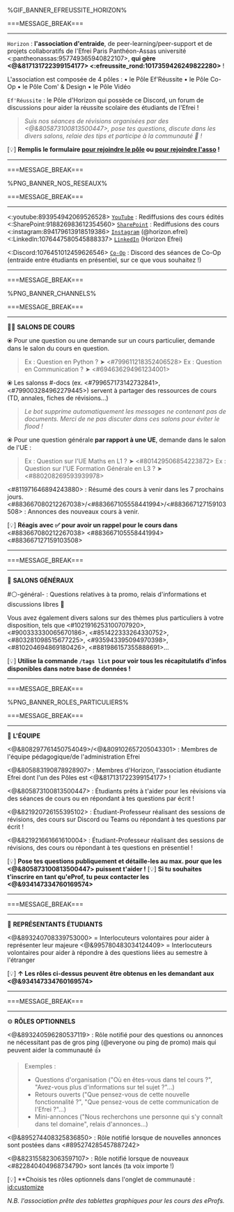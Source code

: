 %GIF_BANNER_EFREUSSITE_HORIZON%

===MESSAGE_BREAK===

** **
`Horizon` : **l'association d'entraide**, de peer-learning/peer-support et de projets collaboratifs de l'Efrei Paris Panthéon-Assas université <:pantheonassas:957749365940822107>, **qui gère <@&817131722399154177> <:efreussite_rond:1017359426249822280>** !

L'association est composée de 4 pôles :
  • le Pôle Ef'Réussite
  • le Pôle Co-Op
  • le Pôle Com' & Design
  • le Pôle Vidéo

`Ef'Réussite` : le Pôle d'Horizon qui possède ce Discord, un forum de discussions pour aider la réussite scolaire des étudiants de l'Efrei !
> *Suis nos séances de révisions organisées par des <@&805873100813500447>, pose tes questions, discute dans les divers salons, relaie des tips et participe à la communauté :100: !*

[:bulb:]   **Remplis le formulaire [pour rejoindre le pôle](https://bit.ly/EfRéussiteRecrute) ou [pour rejoindre l'asso](https://bit.ly/HorizonRecrute) !**

** **

===MESSAGE_BREAK===

%PNG_BANNER_NOS_RESEAUX%

===MESSAGE_BREAK===

** **
<:youtube:893954942069526528> [`YouTube`](https://bit.ly/HorizonYouTube) : Rediffusions des cours édités
<:SharePoint:918826983612354560> [`SharePoint`](https://bit.ly/EfRéussiteSP) : Rediffusions des cours
<:instagram:894179613918519386> [`Instagram`](https://bit.ly/HorizonInstagram) (@horizon.efrei)
<:LinkedIn:1076447580545888337> [`LinkedIn`](https://bit.ly/LinkedInHorizon) (Horizon Efrei)

<:Discord:1076451012459626546> [`Co-Op`](https://discord.gg/MVmqmkjQzy) : Discord des séances de Co-Op (entraide entre étudiants en présentiel, sur ce que vous souhaitez !)

** **

===MESSAGE_BREAK===

%PNG_BANNER_CHANNELS%

===MESSAGE_BREAK===

** **
:teacher: __**SALONS DE COURS**__

⦿ Pour une question ou une demande sur un cours particulier, demande dans le salon du cours en question.
> Ex : Question en Python ? ➤ <#799611218352406528>
> Ex : Question en Communication ? ➤ <#694636294961234001>

⦿ Les salonss #<module>-docs (ex. <#799657173142732841>, <#799003284962279445>) servent à partager des ressources de cours (TD, annales, fiches de révisions...)
> *Le bot supprime automatiquement les messages ne contenant pas de documents. Merci de ne pas discuter dans ces salons pour éviter le flood !*

⦿ Pour une question générale **par rapport à une UE**, demande dans le salon de l'UE :
> Ex : Question sur l'UE Maths en L1 ? ➤ <#801429506854223872>
> Ex : Question sur l'UE Formation Générale en L3 ? ➤ <#880208269593939978>

<#811971646894243880> : Résumé des cours à venir dans les 7 prochains jours.
<#883667080212267038>/<#883667105558441994>/<#883667127159103508> : Annonces des nouveaux cours à venir.


[:bulb:]   **Réagis avec :white_check_mark: pour avoir un rappel pour le cours dans** <#883667080212267038> <#883667105558441994> <#883667127159103508>

** **

===MESSAGE_BREAK===

** **
:book: __**SALONS GÉNÉRAUX**__

#:white_circle:-général-<promo> : Questions relatives à ta promo, relais d'informations et discussions libres :speech_balloon:

Vous avez également divers salons sur des thèmes plus particuliers à votre disposition, tels que <#1021916253100707920>, <#900333330065670186>, <#851422333264330752>, <#803281098515677225>, <#935943395094970398>, <#810204694869180426>, <#881986157355888691>...

[:bulb:]   **Utilise la commande `/tags list` pour voir tous les récapitulatifs d'infos disponibles dans notre base de données !**

** **

===MESSAGE_BREAK===

%PNG_BANNER_ROLES_PARTICULIERS%

===MESSAGE_BREAK===

** **
:compass: __**L'ÉQUIPE**__

<@&808297761450754049>/<@&809102657205043301> : Membres de l'équipe pédagogique/de l'administration Efrei

<@&805883190878928907> : Membres d'Horizon, l'association étudiante Efrei dont l'un des Pôles est <@&817131722399154177> !

<@&805873100813500447> : Étudiants prêts à t'aider pour les révisions via des séances de cours ou en répondant à tes questions par écrit !

<@&821920726155395102> : Étudiant-Professeur réalisant des sessions de révisions, des cours sur Discord ou Teams ou répondant à tes questions par écrit !

<@&821921661661610004> : Étudiant-Professeur réalisant des sessions de révisions, des cours ou répondant à tes questions en présentiel !

[:bulb:]   **Pose tes questions publiquement et détaille-les au max. pour que les <@&805873100813500447> puissent t'aider !**
[:bulb:]   **Si tu souhaites t'inscrire en tant qu'eProf, tu peux contacter les <@&934147334760169574>**

** **

===MESSAGE_BREAK===

** **
🎩 __**REPRÉSENTANTS ÉTUDIANTS**__

<@&893240708339753000> = Interlocuteurs volontaires pour aider à représenter leur majeure
<@&995780483034124409> = Interlocuteurs volontaires pour aider à répondre à des questions liées au semestre à l'étranger

[:bulb:]   **↑ Les rôles ci-dessus peuvent être obtenus en les demandant aux <@&934147334760169574>**

** **

===MESSAGE_BREAK===

** **
⚙️ __**RÔLES OPTIONNELS**__

<@&893240596280537119> : Rôle notifié pour des questions ou annonces ne nécessitant pas de gros ping (@​everyone ou ping de promo) mais qui peuvent aider la communauté 👍
> Exemples :
> - Questions d'organisation ("Où en êtes-vous dans tel cours ?", "Avez-vous plus d'informations sur tel sujet ?"...)
> - Retours ouverts ("Que pensez-vous de cette nouvelle fonctionnalité ?", "Que pensez-vous de cette communication de l'Efrei ?"...)
> - Mini-annonces ("Nous recherchons une personne qui s'y connaît dans tel domaine", relais d'annonces...)

<@&895274408325836850> : Rôle notifié lorsque de nouvelles annonces sont postées dans <#895274285457887242>

<@&823155823063597107> : Rôle notifié lorsque de nouveaux <#822840404968734790> sont lancés (ta voix importe !)

[:bulb:]   **Choisis tes rôles optionnels dans l'onglet de communauté : <id:customize>

*N.B. l'association prête des tablettes graphiques pour les cours des eProfs.*
